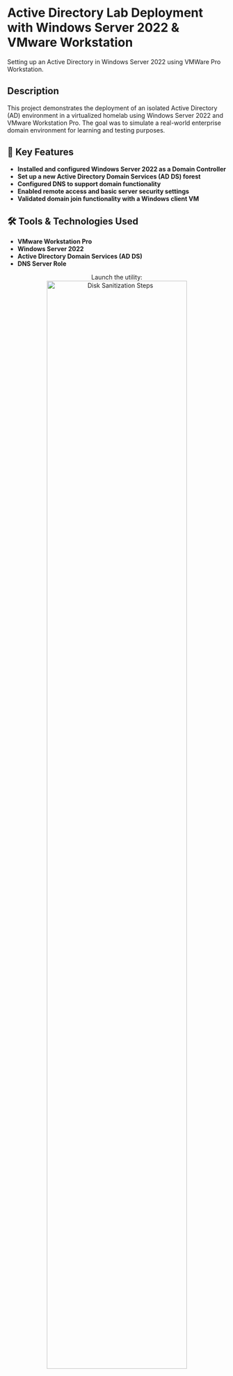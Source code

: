 <h1>Active Directory Lab Deployment with Windows Server 2022 & VMware Workstation</h1>
Setting up an Active Directory in Windows Server 2022 using VMWare Pro Workstation.

<h2>Description</h2>
This project demonstrates the deployment of an isolated Active Directory (AD) environment in a virtualized homelab using Windows Server 2022 and VMware Workstation Pro. The goal was to simulate a real-world enterprise domain environment for learning and testing purposes.
<br />

<h2>🔑 Key Features</h2>

  - <b>Installed and configured Windows Server 2022 as a Domain Controller</b>
  - <b>Set up a new Active Directory Domain Services (AD DS) forest</b>
  - <b>Configured DNS to support domain functionality</b>
  - <b>Enabled remote access and basic server security settings</b>
  - <b>Validated domain join functionality with a Windows client VM</b>

<h2>🛠️ Tools & Technologies Used</h2>

- <b>VMware Workstation Pro</b>
- <b>Windows Server 2022</b>
- <b>Active Directory Domain Services (AD DS)</b>
- <b>DNS Server Role</b>

<p align="center">
Launch the utility: <br/>
<img src="https://i.imgur.com/62TgaWL.png" height="80%" width="80%" alt="Disk Sanitization Steps"/>
